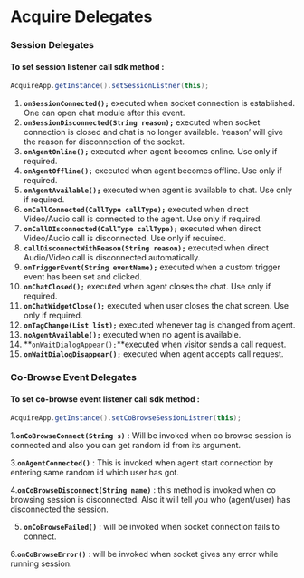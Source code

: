 # Acquire Delegates

### Session Delegates 

#### To set session listener call sdk method :

```java
AcquireApp.getInstance().setSessionListner(this);
```

1. **`onSessionConnected();`** executed when socket connection is established. One can open chat module after this event.
2. **`onSessionDisconnected(String reason);`** executed when socket connection is closed and chat is no longer available. ‘reason’ will give the reason for disconnection of the socket.
3. **`onAgentOnline();`** executed when agent becomes online. Use only if required.
4. **`onAgentOffline();`** executed when agent becomes offline. Use only if required.
5. **`onAgentAvailable();`** executed when agent is available to chat. Use only if required.
6. **`onCallConnected(CallType callType);`** executed when direct Video/Audio call is connected to the agent. Use only if required.
7. **`onCallDIsconnected(CallType callType);`** executed when direct Video/Audio call is disconnected. Use only if required.
8. **`callDisconnectWithReason(String reason);`** executed when direct Audio/Video call is disconnected automatically.
9. **`onTriggerEvent(String eventName);`** executed when a custom trigger event has been set and clicked.
10. **`onChatClosed();`** executed when agent closes the chat. Use only if required.
11. **`onChatWidgetClose();`**  executed when user closes the chat screen. Use only if required.
12. **`onTagChange(List list);`** executed whenever tag is changed from agent.
13. **`noAgentAvailable();`** executed when no agent is available.
14. **`onWaitDialogAppear();`**executed when visitor sends a call request.
15. **`onWaitDialogDisappear();`** executed when agent accepts call request.

### Co-Browse Event Delegates

#### To set co-browse event listener call sdk method :

```java
AcquireApp.getInstance().setCoBrowseSessionListner(this);
```

1.**`onCoBrowseConnect(String s)`** : Will be invoked when co browse session is connected and also you can get random id from its argument.

3.**`onAgentConnected()`** : This is invoked when agent start connection by entering same random id which user has got.  

4.**`onCoBrowseDisconnect(String name)`** : this method is invoked when co browsing session is disconnected. Also it will tell you who \(agent/user\) has disconnected the session.

5. **`onCoBrowseFailed()`** : will be invoked when socket connection fails to connect.

6.**`onCoBrowseError()`** : will be invoked when socket gives any error while running session.

